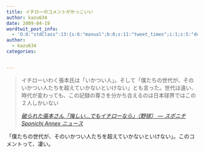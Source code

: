 ```yaml
---
title: イチローのコメントがかっこいい
author: kazu634
date: 2009-04-19
wordtwit_post_info:
  - 'O:8:"stdClass":13:{s:6:"manual";b:0;s:11:"tweet_times";i:1;s:5:"delay";i:0;s:7:"enabled";i:1;s:10:"separation";s:2:"60";s:7:"version";s:3:"3.7";s:14:"tweet_template";b:0;s:6:"status";i:2;s:6:"result";a:0:{}s:13:"tweet_counter";i:2;s:13:"tweet_log_ids";a:1:{i:0;i:4565;}s:9:"hash_tags";a:0:{}s:8:"accounts";a:1:{i:0;s:7:"kazu634";}}'
author:
  - kazu634
categories:


---
```

<div class="section">
<blockquote title="破られた張本さん「悔しい…でもイチローなら」（野球） -- スポニチ Sponichi Annex ニュース" cite="http://www.sponichi.co.jp/baseball/news/2009/04/18/17.html">
<p>
      イチローいわく張本氏は「いかつい人」。そして「僕たちの世代が、そのいかつい人たちを超えていかないといけない」とも言った。世代は違い、時代が変わっても、この記録の尊さを分かち合えるのは日本球界ではこの２人しかいない
</p>
    
<p>
<cite><a href="http://www.sponichi.co.jp/baseball/news/2009/04/18/17.html" onclick="__gaTracker('send', 'event', 'outbound-article', 'http://www.sponichi.co.jp/baseball/news/2009/04/18/17.html', '破られた張本さん「悔しい…でもイチローなら」（野球） &#8212; スポニチ Sponichi Annex ニュース');" target="_blank">破られた張本さん「悔しい…でもイチローなら」（野球） &#8212; スポニチ Sponichi Annex ニュース</a></cite>
</p>
</blockquote>
  
<p>
    「僕たちの世代が、そのいかつい人たちを超えていかないといけない」。このコメントって、凄い。
</p>
</div>
